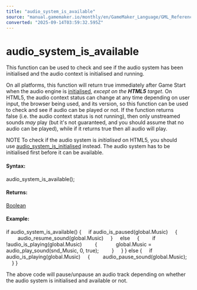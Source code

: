 ```yaml
---
title: "audio_system_is_available"
source: "manual.gamemaker.io/monthly/en/GameMaker_Language/GML_Reference/Asset_Management/Audio/audio_system_is_available.htm"
converted: "2025-09-14T03:59:32.595Z"
---
```


# audio\_system\_is\_available

This function can be used to check and see if the audio system has been initialised and the audio context is initialised and running.

On all platforms, this function will return true immediately after Game Start when the audio engine is [initialised](audio_system_is_initialised.md), _except on the **HTML5** target_. On HTML5, the audio context status can change at any time depending on user input, the browser being used, and its version, so this function can be used to check and see if audio can be played or not. If the function returns false (i.e. the audio context status is not running), then only unstreamed sounds _may_ play (but it's not guaranteed, and you should assume that no audio can be played), while if it returns true then all audio will play.

NOTE To check if the audio system is _initialised_ on HTML5, you should use [audio\_system\_is\_initialised](audio_system_is_initialised.md) instead. The audio system has to be initialised first before it can be available.

#### Syntax:

audio\_system\_is\_available();

#### Returns:

[Boolean](../../../GML_Overview/Data_Types.md)

#### Example:

if audio\_system\_is\_available()
{
    if audio\_is\_paused(global.Music)
    {
        audio\_resume\_sound(global.Music)
    }
    else
    {
        if !audio\_is\_playing(global.Music)
        {
            global.Music = audio\_play\_sound(snd\_Music, 0, true);
        }
    }
}
else
{
    if audio\_is\_playing(global.Music)
    {
        audio\_pause\_sound(global.Music);
    }
}

The above code will pause/unpause an audio track depending on whether the audio system is initialised and available or not.
